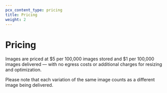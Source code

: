 ```yaml
---
pcx_content_type: pricing
title: Pricing
weight: 2
---
```


# Pricing

Images are priced at $5 per 100,000 images stored and $1 per 100,000 images delivered — with no egress costs or additional charges for resizing and optimization.

Please note that each variation of the same image counts as a different image being delivered.
